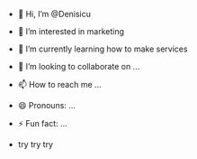 - 👋 Hi, I’m @Denisicu
- 👀 I’m interested in marketing

- 🌱 I’m currently learning how to make services
- 💞️ I’m looking to collaborate on ...
- 📫 How to reach me ...
- 😄 Pronouns: ...
- ⚡ Fun fact: ...
 - try try try
<!---
Denisicu/Denisicu is a ✨ special ✨ repository because its `README.md` (this file) appears on your GitHub profile.
You can click the Preview link to take a look at your changes.
--->
